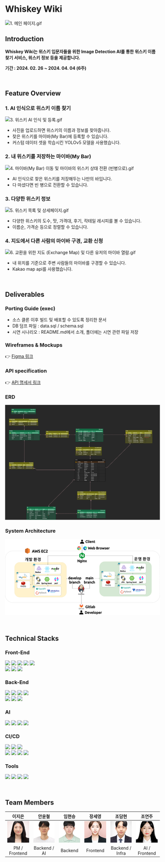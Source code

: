 
# Whiskey Wiki
![1. 메인 페이지.gif](exec/시연%20시나리오/1.메인페이지.gif)

## Introduction
<b>
Whiskey Wiki는 위스키 입문자들을 위한  Image Detection AI를 통한 위스키 이름 찾기 서비스, 위스키 정보 등을 제공합니다.
</b>

<br>

<b>기간 : 2024. 02. 26 ~ 2024. 04. 04 (6주)</b>

<br>

## Feature Overview

### 1. AI 인식으로 위스키 이름 찾기
![3. 위스키 AI 인식 및 등록.gif](exec/시연%20시나리오/3.위스키AI인식.gif)

- 사진을 업로드하면 위스키의 이름과 정보를 찾아줍니다.
- 찾은 위스키를 마이바(My Bar)에 등록할 수 있습니다.
- 커스텀 데이터 셋을 학습시킨 YOLOv5 모델을 사용했습니다.

### 2. 내 위스키를 저장하는 마이바(My Bar)
![4. 마이바(My Bar) 이동 및 마이바의 위스키 상태 전환 (빈병으로).gif](<exec/시연%20시나리오/4.마이바(MyBar).gif>)

- AI 인식으로 찾은 위스키를 저장해두는 나만의 바입니다.
- 다 마셨다면 빈 병으로 전환할 수 있습니다.

### 3. 다양한 위스키 정보

![5. 위스키 목록 및 상세페이지.gif](exec/시연%20시나리오/5.위스키정보.gif)

- 다양한 위스키의 도수, 맛, 가격대, 후기, 칵테일 레시피를 볼 수 있습니다.
- 이름순, 가격순 등으로 정렬할 수 있습니다.

### 4. 지도에서 다른 사람의 마이바 구경, 교환 신청

![6. 교환을 위한 지도 (Exchange Map) 및 다른 유저의 마이바 열람.gif](exec/시연%20시나리오/6.지도,다른유저의마이바열람.gif)

- 내 위치를 기준으로 주변 사람들의 마이바를 구경할 수 있습니다.
- Kakao map api를 사용했습니다.

<br>

## Deliverables

### Porting Guide (exec)

- 소스 클론 이후 빌드 및 배포할 수 있도록 정리한 문서
- DB 덤프 파일 : data.sql / schema.sql
- 시연 시나리오 : README.md에서 소개, 폴더에는 시연 관련 파일 저장

### Wireframes & Mockups

👉 [Figma 링크](https://www.figma.com/file/5JPFZwNMkIZ8hfc880JaEb/Untitled?type=design&node-id=0-1&mode=design&t=rFBealktMFGV35cx-0)

### API specification

👉 [API 명세서 링크](https://galvanized-citron-903.notion.site/API-efca2cccd96d43af85d259b38291cd82?pvs=4)

### ERD

![](Docs/images/ERD.png)

### System Architecture

![](Docs/images/System_Architecture.png)

<br>

## Technical Stacks

### Front-End

![](https://img.shields.io/badge/JavaScript-F7DF1E?style=for-the-badge&logo=javascript&logoColor=white)
![](<https://img.shields.io/badge/React(10.2.3)-61DAFB?style=for-the-badge&logo=react&logoColor=white>) 
![](<https://img.shields.io/badge/Redux(9.1.0)-06B6D4?style=for-the-badge&logo=redux&logoColor=white>)
![](<https://img.shields.io/badge/Node.js(20.11.0)-339933?style=for-the-badge&logo=node.js&logoColor=white>) 
![](<https://img.shields.io/badge/npm(10.2.4)-2C8EBB?style=for-the-badge&logo=npm&logoColor=white>) 
<br>
![](https://img.shields.io/badge/HTML5-E34F26?style=for-the-badge&logo=html5&logoColor=white) 
![](https://img.shields.io/badge/CSS-1572B6?style=for-the-badge&logo=css3&logoColor=white) 
![](https://img.shields.io/badge/Figma-CC6699?style=for-the-badge&logo=figma&logoColor=white) 


### Back-End

![](https://img.shields.io/badge/JAVA_17-F7DF1E?style=for-the-badge&logoColor=white) 
![](<https://img.shields.io/badge/Spring_Boot(3.2.3)-6DB33F?style=for-the-badge&logo=Springboot&logoColor=white>) 
![](<https://img.shields.io/badge/Python(3.9.13)-3776AB?style=for-the-badge&logo=Python&logoColor=white>)
![](<https://img.shields.io/badge/FastApi(0.103.0)-009639?style=for-the-badge&logo=fastapi&logoColor=white>)
<br>
![](<https://img.shields.io/badge/MySQL(8.0.29)-4479A1?style=for-the-badge&logo=mysql&logoColor=white>) 
![](<https://img.shields.io/badge/Redis(7.2.4)-DC382D?style=for-the-badge&logo=redis&logoColor=white>) 
![](<https://img.shields.io/badge/Hibernate(6.4.1)-964B00?style=for-the-badge&logo=hibernate&logoColor=white>)

### AI

![](<https://img.shields.io/badge/Python(3.9.13)-3776AB?style=for-the-badge&logo=Python&logoColor=white>)
![](<https://img.shields.io/badge/Pytorch(2.2.1)-F05032?style=for-the-badge&logo=pytorch&logoColor=white>) 
![](https://img.shields.io/badge/YOLO_v5-F7DF1E?style=for-the-badge&logo=yolov5&logoColor=white)
![](https://img.shields.io/badge/Labelme-F05032?style=for-the-badge&logo=labelme&logoColor=white)

### CI/CD

![](https://img.shields.io/badge/AWS%20EC2-FF9900?style=for-the-badge&logo=amazonec2&logoColor=white) 
![](<https://img.shields.io/badge/Linux(5.15.0_1056_aws)-FF9900?style=for-the-badge&logo=amazonec2&logoColor=white>) 
![](<https://img.shields.io/badge/Ubuntu(20.04)-FF9900?style=for-the-badge&logo=amazonec2&logoColor=white>) 
<br> 
![](<https://img.shields.io/badge/Docker(26.0.0)-2496ED?style=for-the-badge&logo=docker&logoColor=white>) 
![](<https://img.shields.io/badge/Docker_compose(v2.25.0)-2496ED?style=for-the-badge&logo=docker&logoColor=white>) 
![](<https://img.shields.io/badge/Nginx(1.18.0)-009639?style=for-the-badge&logo=nginx&logoColor=white>) 
![](<https://img.shields.io/badge/Jenkins(2.440.2)-D24939?style=for-the-badge&logo=Jenkins&logoColor=white>)

<!--### IDE

![](<https://img.shields.io/badge/VSCode(1.85.1)-3178C6?style=for-the-badge&logo=v&logoColor=white>) 
![](<https://img.shields.io/badge/intelliJ_IDEA(2023.3.2)-F23920?style=for-the-badge&logo=intellij&logoColor=white>)-->

### Tools

![](https://img.shields.io/badge/Gitlab-F05032?style=for-the-badge&logo=gitlab&logoColor=white) 
![](https://img.shields.io/badge/JIRA-2496ED?style=for-the-badge&logo=jira&logoColor=white) 
![](https://img.shields.io/badge/Notion-000000?style=for-the-badge&logo=notion&logoColor=white) 
![](https://img.shields.io/badge/MatterMost-0E0F37?style=for-the-badge&logo=mattermost&logoColor=white)

<br>

## Team Members
|  이지은  |  안윤철  |  임현승  |  장세영  |  조담현  |  조연주  |
| :-----: | :-----: | :-----: | :-----: | :-----: | :-----: |
| ![](Docs/members/이지은.png) | ![](Docs/members/안윤철.png) | ![](Docs/members/임현승.png) | ![](Docs/members/장세영.png) | ![](Docs/members/조담현.png) | ![](Docs/members/조연주.png) |
| PM / Frontend  | Backend / AI | Backend | Frontend | Backend / Infra | AI / Frontend |

<!-- |  이름  |             사진             | 담당 역할                                                                                                                                                                                                                                                                       |
| :----: | :--------------------------: | :------------------------------------------------------------------------------------------------------------------------------------------------------------------------------------------------------------------------------------------------------------------------------ |
| 이지은 | ![](Docs/members/이지은.png) | - PM : 프로젝트 팀장, Git, Jira, 일정관리 및 정리, 최종발표 <br> - Frontend : 마이바(My Bar), 지도(Exchange Map) 페이지 기능 구현 및 CSS <br> - Design : 와이어 프레임 제작 / 마이바(My Bar) 관련 페이지 디자인                                                                 |
| 안윤철 | ![](Docs/members/안윤철.png) | - Backend : ERD 설계 / Auth(인증,인가) / refresh token 저장, 접근을 위한 Redis 사용, Users(유저 정보 관리), 채팅 관련 API 작성<br>- AI : Fast API, 커스텀 데이터셋 제작, 모델 학습 및 테스트                                                                                                                                 |
| 임현승 | ![](Docs/members/임현승.png) | - Backend : ERD 설계 / JPA를 활용한 메인 API 작성 <br> (위스키, 마이바, 지도, 칵테일, 즐겨찾기, 리뷰 관련 API 작성)                                                                                                                                                             |
| 장세영 | ![](Docs/members/장세영.png) | - Frontend : 개인정보 조회 및 수정, 위스키 정보 및 상세 페이지 기능 구현 및 CSS <br> - Design : 와이어 프레임 제작 / 로고 디자인 <br> - Archives : 팀 관련 미팅 기록 및 정리                                                                                                    |
| 조담현 | ![](Docs/members/조담현.png) | - Backend : ERD 설계 <br> - Infra : 시스템 아키텍처 설계 / Docker, Docker-Compose, Nginx, Jenkins, Gitlab를 활용한 CI/CD 파이프라인 구축 / 브랜치별로 webhook을 trigger하여 jenkins에서 자동 빌드 및 blue-green 무중단 배포 구현 <br> - Director : 프로젝트 UCC 촬영/편집                          |
| 조연주 | ![](Docs/members/조연주.png) | - AI : 커스텀 데이터셋 제작, 모델 학습 및 테스트 <br> - Frontend : 메인, 회원가입, auth(인증/인가), AI 인식, 채팅(웹소켓) 페이지 기능 구현 및 CSS / Redux, persist 설정 / axios interceptor 설정 <br> - Design : 메인, 위스키 정보, AI 위스키 등록, 교환, 채팅, 유저관련 페이지 디자인 |-->
